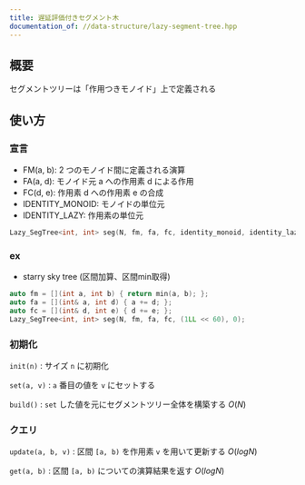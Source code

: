 ```yaml
---
title: 遅延評価付きセグメント木
documentation_of: //data-structure/lazy-segment-tree.hpp
---
```


## 概要

セグメントツリーは「作用つきモノイド」上で定義される

## 使い方

### 宣言

- FM(a, b): 2 つのモノイド間に定義される演算
- FA(a, d): モノイド元 a への作用素 d による作用
- FC(d, e): 作用素 d への作用素 e の合成
- IDENTITY_MONOID: モノイドの単位元
- IDENTITY_LAZY: 作用素の単位元

```cpp
Lazy_SegTree<int, int> seg(N, fm, fa, fc, identity_monoid, identity_lazy)
```

### ex

- starry sky tree (区間加算、区間min取得)

```cpp
auto fm = [](int a, int b) { return min(a, b); };
auto fa = [](int& a, int d) { a += d; };
auto fc = [](int& d, int e) { d += e; };
Lazy_SegTree<int, int> seg(N, fm, fa, fc, (1LL << 60), 0);
```

### 初期化

`init(n)` : サイズ `n` に初期化

`set(a, v)` : `a` 番目の値を `v` にセットする

`build()` : `set` した値を元にセグメントツリー全体を構築する $O(N)$

### クエリ

`update(a, b, v)` : 区間 `[a, b)` を作用素 `v` を用いて更新する $O(log N)$

`get(a, b)` : 区間 `[a, b)` についての演算結果を返す $O(log N)$
